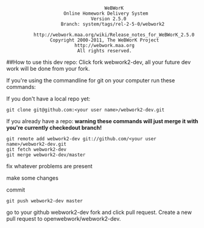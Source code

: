 

                                        WeBWorK                                    
                         Online Homework Delivery System                        
                                   Version 2.5.0
                        Branch: system/tags/rel-2-5-0/webwork2

	          http://webwork.maa.org/wiki/Release_notes_for_WeBWorK_2.5.0
                    Copyright 2000-2011, The WeBWorK Project
                             http://webwork.maa.org
                              All rights reserved.                              


##How to use this dev repo:
Click fork webwork2-dev, all your future dev work will be done from your fork.

If you're using the commandline for git on your computer run these commands:

If you don't have a local repo yet:
```
git clone git@github.com:<your user name>/webwork2-dev.git
```

If you already have a repo:
__warning these commands will just merge it with you're currently checkedout branch!__

```
git remote add webwork2-dev git://github.com/<your user name>/webwork2-dev.git
git fetch webwork2-dev
git merge webwork2-dev/master

```

fix whatever problems are present

make some changes

commit

`git push webwork2-dev master`

go to your github webwork2-dev fork and click pull request.  Create a new pull request to openwebwork/webwork2-dev.